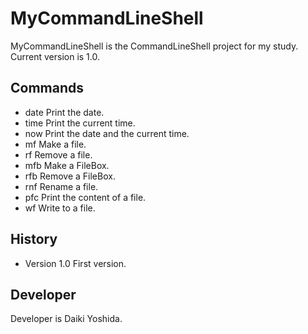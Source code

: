 MyCommandLineShell
==================
MyCommandLineShell is the CommandLineShell project for my study.
Current version is 1.0.

Commands
--------
* date	Print the date.
* time	Print the current time.
* now	Print the date and the current time.
* mf	Make a file.
* rf	Remove a file.
* mfb	Make a FileBox.
* rfb	Remove a FileBox.
* rnf	Rename a file.
* pfc	Print the content of a file.
* wf	Write to a file.

History
-------
* Version 1.0
First version.

Developer
---------
Developer is Daiki Yoshida.